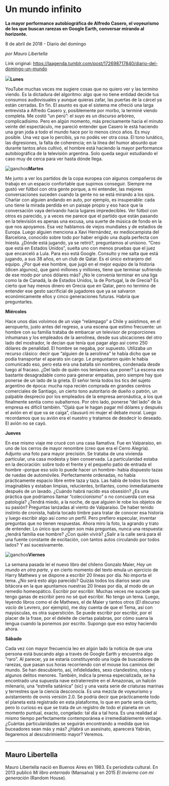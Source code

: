 # Un mundo infinito

**La mayor performance autobiográfica de Alfredo Casero, el voyeurismo de los que buscan rarezas en Google Earth, conversar mirando al horizonte.**

8 de abril de 2018 - Diario del domingo

_por Mauro Libertella_

Link original: https://laagenda.tumblr.com/post/172698717840/diario-del-domingo-un-mundo

![](https://64.media.tumblr.com/41c82ff52c16bbd24220373b77f7347a/tumblr_inline_pk2hq4Tnad1t6q87u_500.jpg)**Lunes**  

YouTube muchas veces me sugiere cosas que no quiero ver y las termino viendo. Es la dictadura del algoritmo: algo que no tiene entidad decide tus consumos audiovisuales y aunque quieras zafar, las puertas de la cárcel ya están cerradas. En fin. El asunto es que el sistema me ofreció una larga entrevista a Alfredo Casero y, posiblemente por morbo, la terminé viendo completa. Me costó “un perú”: el suyo es un discurso arbóreo, complicadísimo. Pero en algún momento, más precisamente hacia el minuto veinte del espectáculo, me pareció entender que Casero le está haciendo una gran joda a todo el mundo hace por lo menos cinco años. Es muy posible. Una vez que lo percibís, ya no podés ver otra cosa. El tono lunático, las digresiones, la falta de coherencia; en la línea del humor absurdo que durante tantos años cultivó, el hombre está haciendo la mayor performance autobiográfica de la televisión argentina. Solo queda seguir estudiando el caso muy de cerca para ver hasta dónde llega. 

![ganchos](https://64.media.tumblr.com/41c82ff52c16bbd24220373b77f7347a/tumblr_inline_pk2hq4Tnad1t6q87u_500.jpg)**Martes**  

Me junto a ver los partidos de la copa europea con algunos compañeros de trabajo en un espacio confortable que supimos conseguir. Siempre me gustó ver fútbol con otra gente porque, a mi entender, las mejores conversaciones suceden cuando la gente no se está mirando a los ojos. Charlar con alguien andando en auto, por ejemplo, es insuperable: cada uno tiene la mirada perdida en un paisaje propio y eso hace que la conversación vaya derivando hacia lugares impredecibles. Ver fútbol con otros es parecido, y a veces me parece que el partido que están pasando en la televisión es apenas una excusa, una suerte de música de fondo en la que nos apoyamos. Esa vez hablamos de viejos mundiales y de estadios de Europa. Luego alguien menciona a Xavi Hernández, ex mediocampista del Barcelona, conocido sobre todo por haber erigido una dupla perfecta con Iniesta. ¿Dónde está jugando, ya se retiró?, preguntamos al unísono. “Creo que está en Estados Unidos”, suelta uno con menos pruebas que el juez que encarceló a Lula. Para eso está Google. Consulto y me salta que está jugando, a sus 38 años, en un club de Qatar. Es el único extranjero del equipo. ¿Por qué ese hombre, que jugó en el mejor equipo de la historia (dicen algunos), que ganó millones y millones, tiene que terminar sufriendo de ese modo por unos dólares más? ¿No le convenía terminar en una liga como la de Canadá, la de Estados Unidos, la de Portugal, la de Grecia? Es cierto que hay menos dinero en Grecia que en Qatar, pero no termino de entender ese gesto sacrificial de jugadores que ya se salvaron económicamente ellos y cinco generaciones futuras. Habría que preguntarles. 

**Miércoles**  

Hace unos días volvimos de un viaje “relámpago” a Chile y asistimos, en el aeropuerto, justo antes del regreso, a una escena que estimo frecuente: un hombre con su familia trataba de embarcar un televisor de proporciones inhumanas y los empleados de la aerolínea, desde sus ubicaciones del otro lado del mostrador, le decían que tenía que pagar algo así como 250 dólares de penalidad. El hombre se negaba, por supuesto. Utilizaba un recurso clásico: decir que “alguien de la aerolínea” le había dicho que se podía transportar el aparato sin cargo. Le preguntaron quién le había comunicado eso, pero esta era una batalla sin nombres, condenada desde luego al fracaso. ¿Del lado de quién nos teníamos que poner? La escena era bastante desagradable como para generar empatías, pero siempre hay que ponerse de un lado de la grieta. El señor tenía todos los tics del sujeto argentino de época: mucha ropa recién comprada en grandes centros comerciales de Santiago, un cierto tono autoritario de dueño o patrón, un palpable desprecio por los empleados de la empresa aeronáutica, a los que finalmente sentía como subalternos. Por otro lado, ponerse “del lado” de la empresa es difícil también. “Ojalá que le hagan pagar mil dólares y después el avión en el que va se caiga”, clausuró mi mujer el debate moral. Luego recordamos que su avión era el nuestro y tratamos de desdecir lo deseado. El avión no se cayó. 

**Jueves**  

En ese mismo viaje me crucé con una casa llamativa. Fue en Valparaíso, en uno de los cerros de mayor renombre (creo que era el Cerro Alegría). Adjunto una foto para mayor precisión. Se trataba de una vivienda particular, una casa modesta y bien conservada. La particularidad estaba en la decoración: sobre todo el frente y el pequeño patio de entrada el hombre –porque eso solo lo puede hacer un hombre– había dispuesto tazas de ruedas de automóviles. Perfectamente ordenadas, no había prácticamente espacio libre entre taza y taza. Las había de todos los tipos imaginables y estaban limpias, relucientes, brillantes, como inmediatamente después de un lavado. ¿Cuándo habrá nacido esa obsesión? ¿Es una práctica que podríamos llamar “coleccionismo” o no concuerda con esa patología? ¿Tendrá miedo, a la noche, de que alguien le robe los objetos de su pasión? Preguntas lanzadas al viento de Valparaíso. De haber tenido instinto de cronista, habría tocado timbre para tratar de conocer esa historia y luego escribir algo así como un perfil. Pero prefiero especular, inventar preguntas que no tienen respuestas. Ahora miro la foto, la agrando y trato de entender. Lo único que surgen son más preguntas, nunca una respuesta: ¿tendrá familia ese hombre? ¿Con quién vivirá? ¿Salir a la calle será para él una fuente constante de excitación, con tantos autos circulando por todos lados? Y así sucesivamente. 

![ganchos](https://64.media.tumblr.com/581c5a7e85820819110d6e0532d2891d/tumblr_inline_pk2hq4LKkK1t6q87u_500.jpg)**Viernes**  

La semana pasada leí el nuevo libro del chileno Gonzalo Maier, *Hay un mundo en otra parte*, y en cierto momento del texto emula un ejercicio de Harry Mathews y se dispone a escribir 20 líneas por día. No importa el tema. ¿No será esto algo parecido? Quizás todos los diarios sean una bitácora en la que apuntamos nuestras 20 líneas por día, al modo de un remedio homeopático. Escribir por escribir. Muchas veces me sucede que tengo ganas de escribir pero no sé qué escribir. No tengo un tema. Luego, leyendo libros como el de Mathews, el de Maier y tantos otros (*El discurso vacío* de Levrero, por ejemplo), me doy cuenta de que el Tema, así con mayúsculas, es otra superstición. Se puede escribir por escribir, por el placer de la frase, por el deleite de ciertas palabras, por cómo suena la lengua cuando la ponemos por escrito. Supongo que eso estoy haciendo ahora.

**Sábado**  

Cada vez con mayor frecuencia leo en algún lado la noticia de que una persona está buscando algo a través de Google Earth y encuentra algo “raro”. Al parecer, ya se estaría constituyendo una logia de buscadores de rarezas, que pasan sus horas recorriendo con el mouse los caminos del mundo. Se han descubierto, así, infidelidades, sexo clandestino, robos y algunos delitos menores. También, indica la prensa especializada, se ha encontrado una supuesta nave extraterrestre en el Amazonas, un halcón milenario, una “estrella satánica” (sic) y una vasta serie de criaturas marinas y terrestres que la ciencia desconocía. Es una mezcla de voyeurismo y avistamiento de ovnis versión 2.0. Se podría decir que prácticamente todo el planeta está registrado en esta plataforma, lo que en parte sería cierto, pero lo curioso es que se trata de un registro de todo el planeta en un momento puntual, exacto, congelado: tal día a tal hora. Es una realidad al mismo tiempo perfectamente contemporánea e irremediablemente vintage. ¿Cuántas particularidades se seguirán encontrando a medida que los buceadores sean más y más? ¿Habrá un asesinato, aparecerá Yabrán, llegaremos al descubrimiento mayor? Veremos. 

  




---

Mauro Libertella
----------------

 Mauro Libertella nació en Buenos Aires en 1983. Es periodista cultural. En 2013 publicó *Mi libro enterrado* (Mansalva) y en 2015 *El invierno con mi generación* (Random House).

